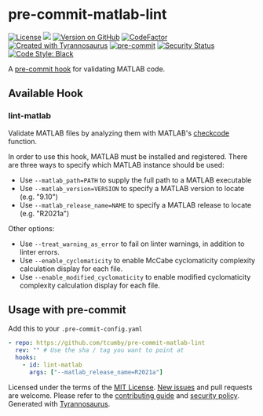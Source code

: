 # pre-commit-matlab-lint

[![License](https://img.shields.io/badge/License-MIT-blue.svg)](https://opensource.org/licenses/MIT)
[![](https://img.shields.io/badge/python-3.8%2B-blue)]()
[![Version on GitHub](https://img.shields.io/github/v/release/tcumby/pre-commit-matlab-lint?include_prereleases&label=GitHub)](https://github.com/tcumby/pre-commit-matlab-lint/releases)
[![CodeFactor](https://www.codefactor.io/repository/github/dmyersturnbull/tyrannosaurus/badge)](https://www.codefactor.io/repository/github/dmyersturnbull/tyrannosaurus)
[![Created with Tyrannosaurus](https://img.shields.io/badge/Created_with-Tyrannosaurus-0000ff.svg)](https://github.com/dmyersturnbull/tyrannosaurus)
[![pre-commit](https://img.shields.io/badge/pre--commit-enabled-brightgreen?logo=pre-commit&logoColor=white)](https://github.com/pre-commit/pre-commit)
[![Security Status](https://img.shields.io/badge/security-bandit-yellow.svg)](https://github.com/PyCQA/bandit)
[![Code Style: Black](https://img.shields.io/badge/code%20style-black-000000.svg)](https://github.com/psf/black)

A [pre-commit hook](https://pre-commit.com/) for validating MATLAB code.

## Available Hook

### lint-matlab

Validate MATLAB files by analyzing them with MATLAB's [checkcode](https://www.mathworks.com/help/matlab/ref/checkcode.html) function.

In order to use this hook, MATLAB must be installed and registered. There are three ways to specify which MATLAB instance should be used:

- Use `--matlab_path=PATH` to supply the full path to a MATLAB executable
- Use `--matlab_version=VERSION` to specify a MATLAB version to locate (e.g. "9.10")
- Use `--matlab_release_name=NAME` to specify a MATLAB release to locate (e.g. "R2021a")

Other options:

- Use `--treat_warning_as_error` to fail on linter warnings, in addition to linter errors.
- Use `--enable_cyclomaticity` to enable McCabe cyclomaticity complexity calculation display for each file.
- Use `--enable_modified_cyclomaticity` to enable modified cyclomaticity complexity calculation display for each file.

## Usage with pre-commit

Add this to your `.pre-commit-config.yaml`

```yaml
- repo: https://github.com/tcumby/pre-commit-matlab-lint
  rev: "" # Use the sha / tag you want to point at
  hooks:
    - id: lint-matlab
      args: ["--matlab_release_name=R2021a"]
```

Licensed under the terms of the [MIT License](https://spdx.org/licenses/MIT.html).
[New issues](https://github.com/tcumby/pre-commit-matlab-lint/issues) and pull requests are welcome.
Please refer to the [contributing guide](https://github.com/tcumby/pre-commit-matlab-lint/blob/main/CONTRIBUTING.md)
and [security policy](https://github.com/tcumby/pre-commit-matlab-lint/blob/main/SECURITY.md).
Generated with [Tyrannosaurus](https://github.com/dmyersturnbull/tyrannosaurus).

